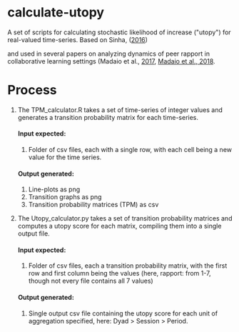 # calculate-utopy
A set of scripts for calculating stochastic likelihood of increase ("utopy") for real-valued time-series. Based on Sinha, ([2016](https://www.researchgate.net/profile/Tanmay_Sinha/publication/309735539_Cognitive_Correlates_of_Rapport_Dynamics_in_Longitudinal_Peer_Tutoring/links/5919b7450f7e9b1db6527dea/Cognitive-Correlates-of-Rapport-Dynamics-in-Longitudinal-Peer-Tutoring.pdf))

 and used in several papers on analyzing dynamics of peer rapport in collaborative learning settings (Madaio et al., [2017](https://idp.springer.com/authorize/casa?redirect_uri=https://link.springer.com/article/10.1007/s11412-017-9266-6&casa_token=06yQNsN5T9kAAAAA:V7HKFN33HAvKp9qdcS39M38S0CqTD7QHZ7SRdB1aGyyIkvZ_AxkzSLrkt_p1YlEC3N8-sn24JSHLeuT0lQ), [Madaio et al., 2018](http://www.justinecassell.com/publications/ICLS_2018.pdf).


# Process

1. The TPM_calculator.R takes a set of time-series of integer values and generates a transition probability matrix for each time-series.
	#### Input expected: 
	1. Folder of csv files, each with a single row, with each cell being a new value for the time series.
	#### Output generated: 
	1. Line-plots as png
	2. Transition graphs as png
	3. Transition probability matrices (TPM) as csv

2. The Utopy_calculator.py takes a set of transition probability matrices and computes a utopy score for each matrix, compiling them into a single output file.
	#### Input expected: 
	1. Folder of csv files, each a transition probability matrix, with the first row and first column being the values (here, rapport: from 1-7, though not every file contains all 7 values)
	#### Output generated: 
	1. Single output csv file containing the utopy score for each unit of aggregation specified, here: Dyad > Session > Period.
